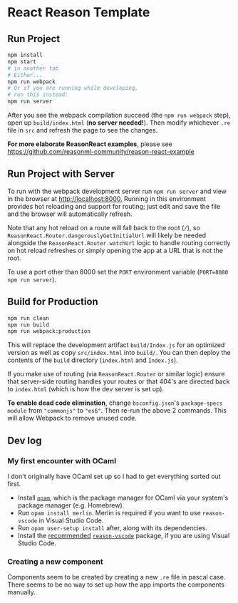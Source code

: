 # React Reason Template

## Run Project

```sh
npm install
npm start
# in another tab
# Either...
npm run webpack
# Or if you are running while developing,
# run this instead:
npm run server
```

After you see the webpack compilation succeed (the `npm run webpack` step), open up `build/index.html` (**no server needed!**). Then modify whichever `.re` file in `src` and refresh the page to see the changes.

**For more elaborate ReasonReact examples**, please see <https://github.com/reasonml-community/reason-react-example>

## Run Project with Server

To run with the webpack development server run `npm run server` and view in the browser at <http://localhost:8000.> Running in this environment provides hot reloading and support for routing; just edit and save the file and the browser will automatically refresh.

Note that any hot reload on a route will fall back to the root (`/`), so `ReasonReact.Router.dangerouslyGetInitialUrl` will likely be needed alongside the `ReasonReact.Router.watchUrl` logic to handle routing correctly on hot reload refreshes or simply opening the app at a URL that is not the root.

To use a port other than 8000 set the `PORT` environment variable (`PORT=8080 npm run server`).

## Build for Production

```sh
npm run clean
npm run build
npm run webpack:production
```

This will replace the development artifact `build/Index.js` for an optimized version as well as copy `src/index.html` into `build/`. You can then deploy the contents of the `build` directory (`index.html` and `Index.js`).

If you make use of routing (via `ReasonReact.Router` or similar logic) ensure that server-side routing handles your routes or that 404's are directed back to `index.html` (which is how the dev server is set up).

**To enable dead code elimination**, change `bsconfig.json`'s `package-specs` `module` from `"commonjs"` to `"es6"`. Then re-run the above 2 commands. This will allow Webpack to remove unused code.

## Dev log

### My first encounter with OCaml

I don't originally have OCaml set up so I had to get everything sorted out first.

- Install [`opam`](https://opam.ocaml.org/doc/Install.html#Using-your-distribution-39-s-package-system), which is the package manager for OCaml via your system's package manager (e.g. Homebrew).
- Run `opam install merlin`. Merlin is required if you want to use `reason-vscode` in Visual Studio Code.
- Run `opam user-setup install` after, along with its dependencies.
- Install the [recommended](https://reasonml.github.io/docs/en/editor-plugins) [`reason-vscode`](https://marketplace.visualstudio.com/items?itemName=jaredly.reason-vscode) package, if you are using Visual Studio Code.

### Creating a new component

Components seem to be created by creating a new `.re` file in pascal case. There seems to be no way to set up how the app imports the components manually.
